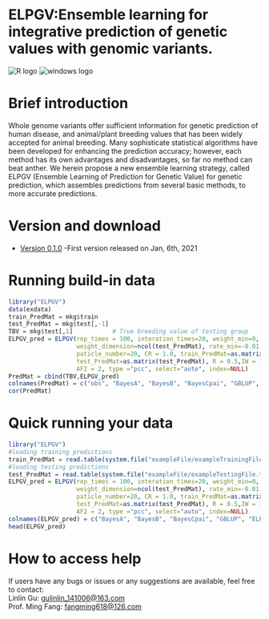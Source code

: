 # ELPGV:Ensemble learning for integrative prediction of genetic values with genomic variants. <br>
![](https://halobi.com/wp-content/uploads/2016/08/r_logo.png "R logo")
![](https://encrypted-tbn3.gstatic.com/images?q=tbn:ANd9GcS3RzhXKSfXpWhWhvClckwi1Llj1j3HvjKpjvU8CQv4cje23TwS "windows logo")
# Brief introduction <br>
Whole genome variants offer sufficient information for genetic prediction of human disease, 
and animal/plant breeding values that has been widely accepted for animal breeding. 
Many sophisticate statistical algorithms have been developed for enhancing the prediction accuracy;
however, each method has its own advantages and disadvantages, so far no method can beat anther. 
We herein propose a new ensemble learning strategy, called ELPGV (Ensemble Learning of Prediction for
Genetic Value) for genetic prediction, which assembles predictions from several basic methods, 
to more accurate predictions.
# Version and download <br>
* [Version 0.1.0](https://github.com/GuLinLin-JMU/ELPGV/archive/master.zip) -First version released on Jan, 6th, 2021<br>
# Running build-in data
```R
library("ELPGV")
data(exdata)
train_PredMat = mkg$train
test_PredMat = mkg$test[,-1]
TBV = mkg$test[,1]           # True breeding value of testing group
ELPGV_pred = ELPGV(rep_times = 100, interation_times=20, weight_min=0, weight_max=1, 
                   weight_dimension=ncol(test_PredMat), rate_min=-0.01, rate_max=0.01, 
				   paticle_number=20, CR = 1.0, train_PredMat=as.matrix(train_PredMat),
                   test_PredMat=as.matrix(test_PredMat), R = 0.5,IW = 1, AF1 = 2, 
				   AF2 = 2, type ="pcc", select="auto", index=NULL)
PredMat = cbind(TBV,ELPGV_pred)
colnames(PredMat) = c("obs", "BayesA", "BayesB", "BayesCpai", "GBLUP", "ELPGV")
cor(PredMat)
```
# Quick running your data
```R
library("ELPGV")
#loading training predictions
train_PredMat = read.table(system.file("exampleFile/exampleTrainingFile.txt", package = "ELPGV"), header = T)
#loading testing predictions
test_PredMat = read.table(system.file("exampleFile/exampleTestingFile.txt", package = "ELPGV"), header = T)
ELPGV_pred = ELPGV(rep_times = 100, interation_times=20, weight_min=0, weight_max=1, 
                   weight_dimension=ncol(test_PredMat), rate_min=-0.01, rate_max=0.01, 
				   paticle_number=20, CR = 1.0, train_PredMat=as.matrix(train_PredMat),
                   test_PredMat=as.matrix(test_PredMat), R = 0.5,IW = 1, AF1 = 2, 
				   AF2 = 2, type ="pcc", select="auto", index=NULL)
colnames(ELPGV_pred) = c("BayesA", "BayesB", "BayesCpai", "GBLUP", "ELPGV")
head(ELPGV_pred)
```
# How to access help
If users have any bugs or issues or any suggestions are available, feel free to contact:<br>
Linlin Gu: gulinlin_141006@163.com <br>
Prof. Ming Fang: fangming618@126.com<br>
